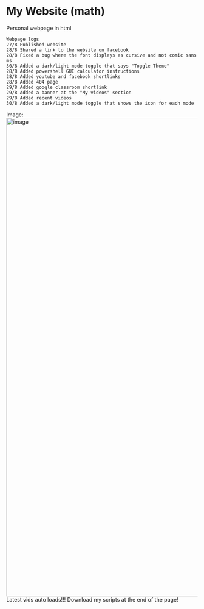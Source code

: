 # My Website (math)
Personal webpage in html

```__logs
Webpage logs
27/8 Published website
28/8 Shared a link to the website on facebook
28/8 Fixed a bug where the font displays as cursive and not comic sans ms
30/8 Added a dark/light mode toggle that says "Toggle Theme"
28/8 Added powershell GUI calculator instructions
28/8 Added youtube and facebook shortlinks
28/8 Added 404 page
29/8 Added google classroom shortlink
29/8 Added a banner at the "My videos" section
29/8 Added recent videos
30/8 Added a dark/light mode toggle that shows the icon for each mode
```
Image:
<img width="2187" height="1256" alt="image" src="https://github.com/user-attachments/assets/7def30c6-9159-4c27-a8d2-e2a1722cbea0" />
Latest vids auto loads!!!
Download my scripts at the end of the page!

